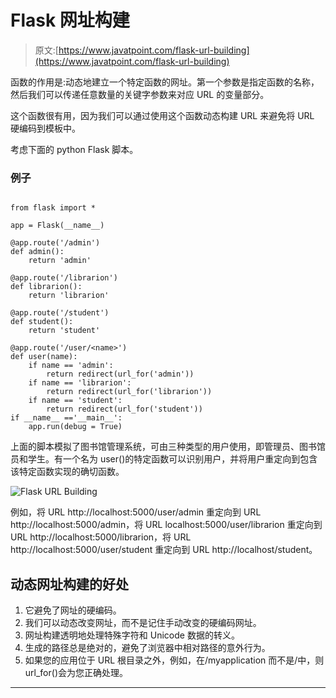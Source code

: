 # Flask 网址构建

> 原文:[https://www.javatpoint.com/flask-url-building](https://www.javatpoint.com/flask-url-building)

函数的作用是:动态地建立一个特定函数的网址。第一个参数是指定函数的名称，然后我们可以传递任意数量的关键字参数来对应 URL 的变量部分。

这个函数很有用，因为我们可以通过使用这个函数动态构建 URL 来避免将 URL 硬编码到模板中。

考虑下面的 python Flask 脚本。

### 例子

```

from flask import *

app = Flask(__name__)

@app.route('/admin')
def admin():
    return 'admin'

@app.route('/librarion')
def librarion():
    return 'librarion'

@app.route('/student')
def student():
    return 'student'

@app.route('/user/<name>')
def user(name):
    if name == 'admin':
        return redirect(url_for('admin'))
    if name == 'librarion':
        return redirect(url_for('librarion'))
    if name == 'student':
        return redirect(url_for('student'))
if __name__ =='__main__':
    app.run(debug = True)

```

上面的脚本模拟了图书馆管理系统，可由三种类型的用户使用，即管理员、图书馆员和学生。有一个名为 user()的特定函数可以识别用户，并将用户重定向到包含该特定函数实现的确切函数。

![Flask URL Building](../Images/11102337b47f74733623ea5ba917aaa1.png)

例如，将 URL http://localhost:5000/user/admin 重定向到 URL http://localhost:5000/admin，将 URL localhost:5000/user/librarion 重定向到 URL http://localhost:5000/librarion，将 URL http://localhost:5000/user/student 重定向到 URL http://localhost/student。

## 动态网址构建的好处

1.  它避免了网址的硬编码。
2.  我们可以动态改变网址，而不是记住手动改变的硬编码网址。
3.  网址构建透明地处理特殊字符和 Unicode 数据的转义。
4.  生成的路径总是绝对的，避免了浏览器中相对路径的意外行为。
5.  如果您的应用位于 URL 根目录之外，例如，在/myapplication 而不是/中，则 url_for()会为您正确处理。

* * *